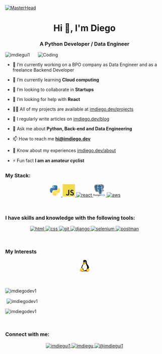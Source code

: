 [![MasterHead](https://sukhbinder.files.wordpress.com/2022/01/snow_banner_o.gif)](https://diego-naranjo.super.site/)
<h1 align="center">Hi 👋, I'm Diego</h1>
<h3 align="center">A Python Developer / Data Engineer</h3>
<img align="right" alt="Coding" width="400" src="https://c.tenor.com/2uyENRmiUt0AAAAC/coding.gif">

<p align="left"> <img src="https://komarev.com/ghpvc/?username=imdiegui1&label=Profile%20views&color=0e75b6&style=flat" alt="imdiegui1" /> </p>

- 🔭 I’m currently working on a BPO company as Data Engineer and as a freelance Backend Developer

- 🌱 I’m currently learning **Cloud computing**

- 👯 I’m looking to collaborate in **Startups**

- 🤝 I’m looking for help with **React**

- 👨‍💻 All of my projects are available at [imdiego.dev/projects](https://imdiego.dev/projects)

- 📝 I regularly write articles on [imdiego.dev/blog](https://imdiego.dev/blog)

- 💬 Ask me about **Python, Back-end and Data Engineering**

- 📫 How to reach me **hi@imdiego.dev**

- 📄 Know about my experiences [imdiego.dev/about](https://imdiego.dev/about)

- ⚡ Fun fact **I am an amateur cyclist**


<div style="display:inline;">
<h3 align="left">My Stack:</h3>
<p align="center">
  <a href="https://www.python.org" target="_blank" rel="noreferrer">
    <img src="https://raw.githubusercontent.com/devicons/devicon/master/icons/python/python-original.svg" alt="python" width="40" height="40"/>
  </a>
  <a href="https://developer.mozilla.org/en-US/docs/Web/JavaScript" target="_blank" rel="noreferrer">
    <img src="https://raw.githubusercontent.com/devicons/devicon/master/icons/javascript/javascript-original.svg" alt="javascript" width="40" height="40"/>
  </a>
  <a href="https://reactjs.org/" target="_blank" rel="noreferrer">
    <img src="https://upload.wikimedia.org/wikipedia/commons/thumb/a/a7/React-icon.svg/512px-React-icon.svg.png?20220125121207" alt="react" width="40" height="40"/>
  </a>
  <a href="https://www.postgresql.org" target="_blank" rel="noreferrer">
    <img src="https://raw.githubusercontent.com/devicons/devicon/master/icons/postgresql/postgresql-original-wordmark.svg" alt="postgresql" width="40" height="40"/>
  </a>
  <a href="https://aws.amazon.com" target="_blank" rel="noreferrer">
    <img src="https://encrypted-tbn0.gstatic.com/images?q=tbn:ANd9GcTJEZ8qzIPaSZbld6HkjbcGXg9Eb51DT5HN7aRZVQzPn2Myo93Onq7PXtWMglYnTnMqy3c&usqp=CAU" alt="aws" width="70" height="40"/>
  </a>
</p>
</div>
<br>
<div style="display:inline;">
  <h3 align="left">I have skills and knowledge with the following tools:</h3>
  <p align="center">
    <a href="https://developer.mozilla.org/en-US/docs/Web/HTML" target="_blank" rel="noreferrer">
      <img src="https://upload.wikimedia.org/wikipedia/commons/thumb/6/61/HTML5_logo_and_wordmark.svg/2048px-HTML5_logo_and_wordmark.svg.png" alt="html" width="40" height="40"/>
    </a>
    <a href="https://developer.mozilla.org/en-US/docs/Web/CSS" target="_blank" rel="noreferrer">
      <img src="https://upload.wikimedia.org/wikipedia/commons/thumb/d/d5/CSS3_logo_and_wordmark.svg/1452px-CSS3_logo_and_wordmark.svg.png" alt="css" width="40" height="40"/>
    </a>
    <a href="https://git-scm.com/" target="_blank" rel="noreferrer">
      <img src="https://www.vectorlogo.zone/logos/git-scm/git-scm-icon.svg" alt="git" width="40" height="40"/>
    </a>
    <a href="https://www.djangoproject.com/" target="_blank" rel="noreferrer">
      <img src="https://cdn.worldvectorlogo.com/logos/django.svg" alt="django" width="40" height="40"/>
    </a>
    <a href="https://www.selenium.dev" target="_blank" rel="noreferrer">
      <img src="https://raw.githubusercontent.com/detain/svg-logos/780f25886640cef088af994181646db2f6b1a3f8/svg/selenium-logo.svg" alt="selenium" width="40" height="40"/>
    </a>
    <a href="https://postman.com" target="_blank" rel="noreferrer">
      <img src="https://www.vectorlogo.zone/logos/getpostman/getpostman-icon.svg" alt="postman" width="40" height="40"/>
    </a>
  </p>
</div>
<br>
<div>
  <h3 align="left">My Interests</h3>
  <p align="center">
    <a href="https://www.linux.org/" target="_blank" rel="noreferrer">
      <img src="https://raw.githubusercontent.com/devicons/devicon/master/icons/linux/linux-original.svg" alt="linux" width="40" height="40"/>
    </a>
  </p>
</div>
<br>
<div>
  <p><img align="center" src="https://github-readme-stats.vercel.app/api/top-langs?username=imdiegodev1&show_icons=true&locale=en&layout=compact" alt="imdiegodev1" /></p>
  <p>&nbsp;<img align="center" src="https://github-readme-stats.vercel.app/api?username=imdiegodev1&show_icons=true&locale=en" alt="imdiegodev1" /></p>
  <p><img align="center" src="https://github-readme-streak-stats.herokuapp.com/?user=imdiegodev1&" alt="imdiegodev1" /></p>
</div>
<br>
<div>
  <h3 align="left">Connect with me:</h3>
  <p align="center">
    <a href="https://twitter.com/imdiegui1" target="blank">
      <img align="center" src="https://raw.githubusercontent.com/rahuldkjain/github-profile-readme-generator/master/src/images/icons/Social/twitter.svg" alt="imdiegui1" height="30" width="40" />
    </a>
  <a href="https://linkedin.com/in/imdiegu" target="blank">
    <img align="center" src="https://raw.githubusercontent.com/rahuldkjain/github-profile-readme-generator/master/src/images/icons/Social/linked-in-alt.svg" alt="imdiegu" height="30" width="40" />
    </a>
  <a href="https://instagram.com/@imdiegui1" target="blank">
    <img align="center" src="https://raw.githubusercontent.com/rahuldkjain/github-profile-readme-generator/master/src/images/icons/Social/instagram.svg" alt="@imdiegui1" height="30" width="40" />
    </a>
  </p>
</div>

